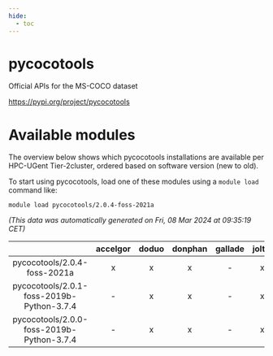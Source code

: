 ```yaml
---
hide:
  - toc
---
```


pycocotools
===========


Official APIs for the MS-COCO dataset

https://pypi.org/project/pycocotools
# Available modules


The overview below shows which pycocotools installations are available per HPC-UGent Tier-2cluster, ordered based on software version (new to old).

To start using pycocotools, load one of these modules using a `module load` command like:

```shell
module load pycocotools/2.0.4-foss-2021a
```

*(This data was automatically generated on Fri, 08 Mar 2024 at 09:35:19 CET)*  

| |accelgor|doduo|donphan|gallade|joltik|skitty|
| :---: | :---: | :---: | :---: | :---: | :---: | :---: |
|pycocotools/2.0.4-foss-2021a|x|x|x|-|x|x|
|pycocotools/2.0.1-foss-2019b-Python-3.7.4|-|x|x|-|x|x|
|pycocotools/2.0.0-foss-2019b-Python-3.7.4|-|x|x|-|x|x|
